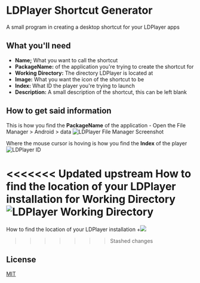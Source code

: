 
# LDPlayer Shortcut Generator

A small program in creating a desktop shortcut for your LDPlayer apps

## What you'll need

- **Name;** What you want to call the shortcut
- **PackageName:** of the application you're trying to create the shortcut for
- **Working Directory:** The directory LDPlayer is located at
- **Image:** What you want the icon of the shortcut to be
- **Index:** What ID the player you're trying to launch
- **Description:** A small description of the shortcut, this can be left blank
## How to get said information
This is how you find the **PackageName** of the application - Open the File Manager > Android > data
![LDPlayer File Manager Screenshot](https://i.imgur.com/kJQ3VMV.png)

Where the mouse cursor is hoving is how you find the **Index** of the player
![LDPlayer ID](https://i.imgur.com/74FtNST.png)

<<<<<<< Updated upstream
How to find the location of your LDPlayer installation for **Working Directory**
![LDPlayer Working Directory](https://i.imgur.com/O8YkQDt.gif)
=======
How to find the location of your LDPlayer installation
+<img src="/Resources/workingdir.gif?raw=true">
>>>>>>> Stashed changes


## License

[MIT](https://choosealicense.com/licenses/mit/)

